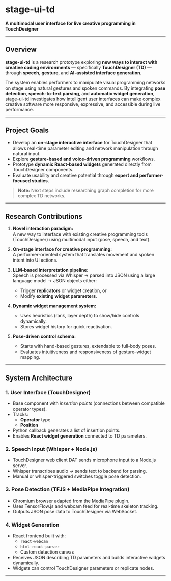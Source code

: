 # stage-ui-td  
**A multimodal user interface for live creative programming in TouchDesigner**

---

## Overview  

**stage-ui-td** is a research prototype exploring **new ways to interact with creative coding environments** — specifically **TouchDesigner (TD)** — through **speech**, **gesture**, and **AI-assisted interface generation**.  

The system enables performers to manipulate visual programming networks on stage using natural gestures and spoken commands. By integrating **pose detection**, **speech-to-text parsing**, and **automatic widget generation**, stage-ui-td investigates how intelligent user interfaces can make complex creative software more responsive, expressive, and accessible during live performance.

---

## Project Goals  

- Develop an **on-stage interactive interface** for TouchDesigner that allows real-time parameter editing and network manipulation through natural input.  
- Explore **gesture-based and voice-driven programming** workflows.  
- Prototype **dynamic React-based widgets** generated directly from TouchDesigner components.  
- Evaluate usability and creative potential through **expert and performer-focused studies**.  

> **Note:** Next steps include researching graph completion for more complex TD networks.

---

## Research Contributions  

1. **Novel interaction paradigm:**  
   A new way to interface with existing creative programming tools (TouchDesigner) using multimodal input (pose, speech, and text).  

2. **On-stage interface for creative programming:**  
   A performer-oriented system that translates movement and spoken intent into UI actions.  

3. **LLM-based interpretation pipeline:**  
   Speech is processed via Whisper → parsed into JSON using a large language model → JSON objects either:  
   - Trigger **replicators** or widget creation, or  
   - Modify **existing widget parameters**.  

4. **Dynamic widget management system:**  
   - Uses heuristics (rank, layer depth) to show/hide controls dynamically.  
   - Stores widget history for quick reactivation.  

5. **Pose-driven control schema:**  
   - Starts with hand-based gestures, extendable to full-body poses.  
   - Evaluates intuitiveness and responsiveness of gesture–widget mapping.  

---

## System Architecture  

### 1. **User Interface (TouchDesigner)**
- Base component with *insertion points* (connections between compatible operator types).  
- Tracks:  
  - **Operator** type  
  - **Position**  
- Python callback generates a list of insertion points.  
- Enables **React widget generation** connected to TD parameters.  

### 2. **Speech Input (Whisper + Node.js)**
- TouchDesigner web client DAT sends microphone input to a Node.js server.  
- Whisper transcribes audio → sends text to backend for parsing.  
- Manual or whisper-triggered switches toggle pose detection.  

### 3. **Pose Detection (TFJS + MediaPipe Integration)**
- Chromium browser adapted from the MediaPipe plugin.  
- Uses TensorFlow.js and webcam feed for real-time skeleton tracking.  
- Outputs JSON pose data to TouchDesigner via WebSocket.  

### 4. **Widget Generation**
- React frontend built with:
  - `react-webcam`  
  - `html-react-parser`  
  - Custom detection canvas  
- Receives JSON describing TD parameters and builds interactive widgets dynamically.  
- Widgets can control TouchDesigner parameters or replicate nodes.  

---
